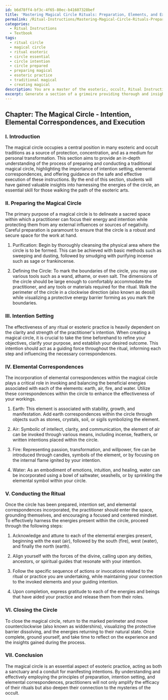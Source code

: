 ```yaml
---
id: b6d78ff4-bf3c-4f65-80ec-b41607328bef
title: 'Mastering Magical Circle Rituals: Preparation, Elements, and Execution'
permalink: /Ritual-Instructions/Mastering-Magical-Circle-Rituals-Preparation-Elements-and-Execution/
categories:
  - Ritual Instructions
  - Textbook
tags:
  - ritual circle
  - magical circle
  - ritual esoteric
  - circle essential
  - circle intention
  - circle prepared
  - preparing magical
  - esoteric practice
  - traditional magical
  - creating magical
description: You are a master of the esoteric, occult, Ritual Instructions and education, you have written many textbooks on the subject in ways that provide students with rich and deep understanding of the subject. You are being asked to write textbook-like sections on a topic and you do it with full context, explainability, and reliability in accuracy to the true facts of the topic at hand, in a textbook style that a student would easily be able to learn from, in a rich, engaging, and contextual way. Always include relevant context (such as formulas and history), related concepts, and in a way that someone can gain deep insights from.
excerpt: Generate a section of a grimoire providing thorough and insightful information on Ritual Instructions, specifically focusing on the process of preparing and conducting a traditional magical circle, the importance of intention setting, and the role of elemental correspondences in such a ritual. Additionally, include guidance on how to safely and effectively execute these instructions for students seeking to enhance their understanding and practice in the occult domain.
---
```

## Chapter: The Magical Circle - Intention, Elemental Correspondences, and Execution

### I. Introduction

The magical circle occupies a central position in many esoteric and occult traditions as a source of protection, concentration, and as a medium for personal transformation. This section aims to provide an in-depth understanding of the process of preparing and conducting a traditional magical circle, highlighting the importance of intention setting, elemental correspondences, and offering guidance on the safe and effective execution of these instructions. By the end of this section, students will have gained valuable insights into harnessing the energies of the circle, an essential skill for those walking the path of the esoteric arts.

### II. Preparing the Magical Circle

The primary purpose of a magical circle is to delineate a sacred space within which a practitioner can focus their energy and intention while protecting them from any external influences or sources of negativity. Careful preparation is paramount to ensure that the circle is a robust and secure space for the work at hand.

1. Purification: Begin by thoroughly cleansing the physical area where the circle is to be formed. This can be achieved with basic methods such as sweeping and dusting, followed by smudging with purifying incense such as sage or frankincense.

2. Defining the Circle: To mark the boundaries of the circle, you may use various tools such as a wand, athame, or even salt. The dimensions of the circle should be large enough to comfortably accommodate the practitioner, and any tools or materials required for the ritual. Walk the perimeter of the circle in a clockwise direction (also known as deosil) while visualizing a protective energy barrier forming as you mark the boundaries.

### III. Intention Setting

The effectiveness of any ritual or esoteric practice is heavily dependent on the clarity and strength of the practitioner's intention. When creating a magical circle, it is crucial to take the time beforehand to refine your objectives, clarify your purpose, and establish your desired outcome. This intention should act as a guiding force throughout the ritual, informing each step and influencing the necessary correspondences.

### IV. Elemental Correspondences

The incorporation of elemental correspondences within the magical circle plays a critical role in invoking and balancing the beneficial energies associated with each of the elements: earth, air, fire, and water. Utilize these correspondences within the circle to enhance the effectiveness of your workings.

1. Earth: This element is associated with stability, growth, and manifestation. Add earth correspondences within the circle through objects such as stones, crystals, soil, or sigils symbolizing the element.

2. Air: Symbolic of intellect, clarity, and communication, the element of air can be invoked through various means, including incense, feathers, or written intentions placed within the circle.

3. Fire: Representing passion, transformation, and willpower, fire can be introduced through candles, symbols of the element, or by focusing on the internal flame ignited by your intention.

4. Water: As an embodiment of emotions, intuition, and healing, water can be incorporated using a bowl of saltwater, seashells, or by sprinkling the elemental symbol within your circle.

### V. Conducting the Ritual

Once the circle has been prepared, intention set, and elemental correspondences incorporated, the practitioner should enter the space, grounding themselves, and encouraging a focused and centered mindset. To effectively harness the energies present within the circle, proceed through the following steps:

1. Acknowledge and attune to each of the elemental energies present, beginning with the east (air), followed by the south (fire), west (water), and finally the north (earth).

2. Align yourself with the forces of the divine, calling upon any deities, ancestors, or spiritual guides that resonate with your intention.

3. Follow the specific sequence of actions or invocations related to the ritual or practice you are undertaking, while maintaining your connection to the invoked elements and your guiding intention.

4. Upon completion, express gratitude to each of the energies and beings that have aided your practice and release them from their roles.

### VI. Closing the Circle

To close the magical circle, return to the marked perimeter and move counterclockwise (also known as widdershins), visualizing the protective barrier dissolving, and the energies returning to their natural state. Once complete, ground yourself, and take time to reflect on the experience and the insights gained during the process.

### VII. Conclusion

The magical circle is an essential aspect of esoteric practice, acting as both a sanctuary and a conduit for manifesting intentions. By understanding and effectively employing the principles of preparation, intention setting, and elemental correspondences, practitioners will not only amplify the efficacy of their rituals but also deepen their connection to the mysteries of the occult.
